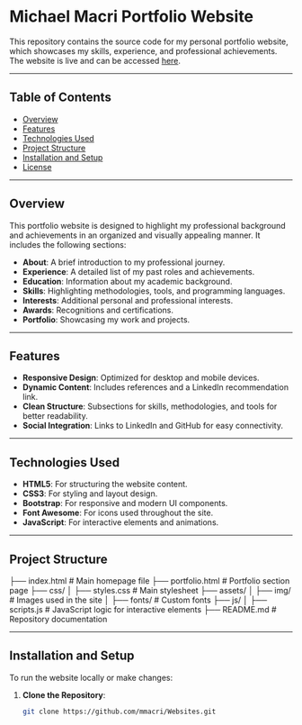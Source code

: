 # Michael Macri Portfolio Website

This repository contains the source code for my personal portfolio website, which showcases my skills, experience, and professional achievements. The website is live and can be accessed [here](https://mmacri.github.io/Websites/).

---

## Table of Contents

- [Overview](#overview)
- [Features](#features)
- [Technologies Used](#technologies-used)
- [Project Structure](#project-structure)
- [Installation and Setup](#installation-and-setup)
- [License](#license)

---

## Overview

This portfolio website is designed to highlight my professional background and achievements in an organized and visually appealing manner. It includes the following sections:
- **About**: A brief introduction to my professional journey.
- **Experience**: A detailed list of my past roles and achievements.
- **Education**: Information about my academic background.
- **Skills**: Highlighting methodologies, tools, and programming languages.
- **Interests**: Additional personal and professional interests.
- **Awards**: Recognitions and certifications.
- **Portfolio**: Showcasing my work and projects.

---

## Features

- **Responsive Design**: Optimized for desktop and mobile devices.
- **Dynamic Content**: Includes references and a LinkedIn recommendation link.
- **Clean Structure**: Subsections for skills, methodologies, and tools for better readability.
- **Social Integration**: Links to LinkedIn and GitHub for easy connectivity.

---

## Technologies Used

- **HTML5**: For structuring the website content.
- **CSS3**: For styling and layout design.
- **Bootstrap**: For responsive and modern UI components.
- **Font Awesome**: For icons used throughout the site.
- **JavaScript**: For interactive elements and animations.

---

## Project Structure
├── index.html # Main homepage file 
├── portfolio.html # Portfolio section page 
├── css/ 
│ ├── styles.css # Main stylesheet 
├── assets/ 
│ ├── img/ # Images used in the site 
│ ├── fonts/ # Custom fonts 
├── js/ 
│ ├── scripts.js # JavaScript logic for interactive elements 
├── README.md # Repository documentation

---

## Installation and Setup

To run the website locally or make changes:

1. **Clone the Repository**:
   ```bash
   git clone https://github.com/mmacri/Websites.git
